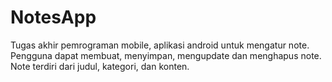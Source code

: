 # NotesApp

Tugas akhir pemrograman mobile, aplikasi android untuk mengatur note. Pengguna dapat membuat, menyimpan, mengupdate dan menghapus note. Note terdiri dari judul, kategori, dan konten.

